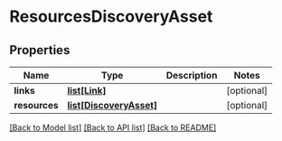 # ResourcesDiscoveryAsset

## Properties
Name | Type | Description | Notes
------------ | ------------- | ------------- | -------------
**links** | [**list[Link]**](Link.md) |  | [optional] 
**resources** | [**list[DiscoveryAsset]**](DiscoveryAsset.md) |  | [optional] 

[[Back to Model list]](../README.md#documentation-for-models) [[Back to API list]](../README.md#documentation-for-api-endpoints) [[Back to README]](../README.md)

